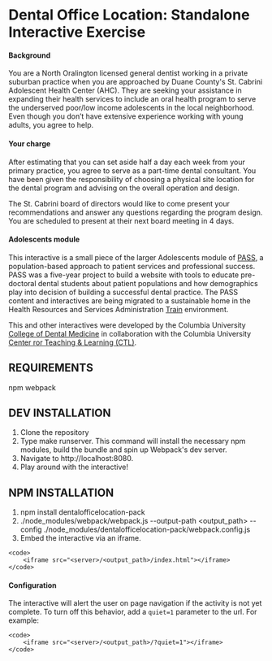 Dental Office Location: Standalone Interactive Exercise 
==========

#### Background
You are a North Oralington licensed general dentist working in a private suburban practice when you are approached by Duane County's St. Cabrini Adolescent Health Center (AHC). They are seeking your assistance in expanding their health services to include an oral health program to serve the underserved poor/low income adolescents in the local neighborhood. Even though you don’t have extensive experience working with young adults, you agree to help.

#### Your charge
After estimating that you can set aside half a day each week from your primary practice, you agree to serve as a part-time dental consultant. You have been given the responsibility of choosing a physical site location for the dental program and advising on the overall operation and design.

The St. Cabrini board of directors would like to come present your recommendations and answer any questions regarding the program design. You are scheduled to present at their next board meeting in 4 days.

#### Adolescents module
This interactive is a small piece of the larger Adolescents module of [PASS](https://pass.ccnmtl.columbia.edu), a population-based approach to patient services and professional success. PASS was a five-year project to build a website with tools to educate pre-doctoral dental students about patient populations and how demographics play into decision of building a successful dental practice. The PASS content and interactives are being migrated to a sustainable home in the Health Resources and Services Administration [Train](https://www.train.org/) environment.

This and other interactives were developed by the Columbia University [College of Dental Medicine](http://dental.columbia.edu/) in collaboration with the Columbia University [Center ror Teaching & Learning (CTL)](http://ctl.columbia.edu).

REQUIREMENTS
------------
npm
webpack

DEV INSTALLATION
------------
1. Clone the repository
2. Type make runserver. This command will install the necessary npm modules, build the bundle and spin up Webpack's dev server.
3. Navigate to http://localhost:8080.
4. Play around with the interactive!

NPM INSTALLATION
------------
1. npm install dentalofficelocation-pack
2. ./node_modules/webpack/webpack.js --output-path <output_path> --config ./node_modules/dentalofficelocation-pack/webpack.config.js
3. Embed the interactive via an iframe.

```
<code>
    <iframe src="<server>/<output_path>/index.html"></iframe>
</code>
```

#### Configuration
The interactive will alert the user on page navigation if the activity is not yet complete. To turn off this behavior, add a ```quiet=1``` parameter to the url. For example:

```
<code>
    <iframe src="<server>/<output_path>/?quiet=1"></iframe>
</code>
```